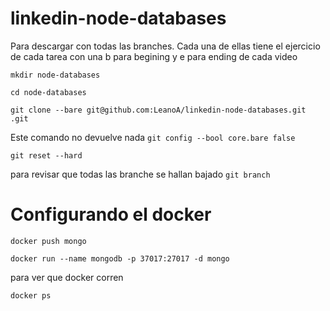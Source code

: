# linkedin-node-databases

Para descargar con todas las branches. Cada una de ellas tiene el ejercicio de cada tarea con una b para begining y e para ending
de cada video

`mkdir node-databases`

`cd node-databases` 

`git clone --bare git@github.com:LeanoA/linkedin-node-databases.git .git`

Este comando no devuelve nada
`git config --bool core.bare false`

`git reset --hard`

para revisar que todas las branche se hallan bajado
`git branch`

# Configurando el docker
`docker push mongo`

`docker run --name mongodb -p 37017:27017 -d mongo`

para ver que docker corren 

`docker ps`

